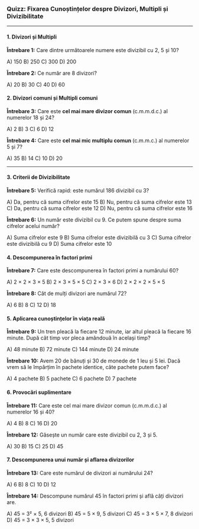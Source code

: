 ### **Quizz: Fixarea Cunoștințelor despre Divizori, Multipli și Divizibilitate**

------

#### **1. Divizori și Multipli**

**Întrebare 1:**
 Care dintre următoarele numere este divizibil cu 2, 5 și 10?

A) 150
 B) 250
 C) 300
 D) 200

**Întrebare 2:**
 Ce număr are 8 divizori?

A) 20
 B) 30
 C) 40
 D) 60

#### **2. Divizori comuni și Multipli comuni**

**Întrebare 3:**
 Care este **cel mai mare divizor comun** (c.m.m.d.c.) al numerelor 18 și 24?

A) 2
 B) 3
 C) 6
 D) 12

**Întrebare 4:**
 Care este **cel mai mic multiplu comun** (c.m.m.c.) al numerelor 5 și 7?

A) 35
 B) 14
 C) 10
 D) 20

------

#### **3. Criterii de Divizibilitate**

**Întrebare 5:**
 Verifică rapid: este numărul 186 divizibil cu 3?

A) Da, pentru că suma cifrelor este 15
 B) Nu, pentru că suma cifrelor este 13
 C) Da, pentru că suma cifrelor este 12
 D) Nu, pentru că suma cifrelor este 16

**Întrebare 6:**
 Un număr este divizibil cu 9. Ce putem spune despre suma cifrelor acelui număr?

A) Suma cifrelor este 9
 B) Suma cifrelor este divizibilă cu 3
 C) Suma cifrelor este divizibilă cu 9
 D) Suma cifrelor este 10

#### **4. Descompunerea în factori primi**

**Întrebare 7:**
 Care este descompunerea în factori primi a numărului 60?

A) 2 × 2 × 3 × 5
 B) 2 × 3 × 5 × 5
 C) 2 × 3 × 6
 D) 2 × 2 × 2 × 5 × 5

**Întrebare 8:**
 Cât de mulți divizori are numărul 72?

A) 6
 B) 8
 C) 12
 D) 18

#### **5. Aplicarea cunoștințelor în viața reală**

**Întrebare 9:**
 Un tren pleacă la fiecare 12 minute, iar altul pleacă la fiecare 16 minute. După cât timp vor pleca amândouă în același timp?

A) 48 minute
 B) 72 minute
 C) 144 minute
 D) 24 minute

**Întrebare 10:**
 Avem 20 de bănuți și 30 de monede de 1 leu și 5 lei. Dacă vrem să le împărțim în pachete identice, câte pachete putem face?

A) 4 pachete
 B) 5 pachete
 C) 6 pachete
 D) 7 pachete

#### **6. Provocări suplimentare**

**Întrebare 11:**
 Care este cel mai mare divizor comun (c.m.m.d.c.) al numerelor 16 și 40?

A) 4
 B) 8
 C) 16
 D) 20

**Întrebare 12:**
 Găsește un număr care este divizibil cu 2, 3 și 5.

A) 30
 B) 15
 C) 25
 D) 45

#### **7. Descompunerea unui număr și aflarea divizorilor**

**Întrebare 13:**
 Care este numărul de divizori ai numărului 24?

A) 6
 B) 8
 C) 10
 D) 12

**Întrebare 14:**
 Descompune numărul 45 în factori primi și află câți divizori are.

A) 45 = 3² × 5, 6 divizori
 B) 45 = 5 × 9, 5 divizori
 C) 45 = 3 × 5 × 7, 8 divizori
 D) 45 = 3 × 3 × 5, 5 divizori

